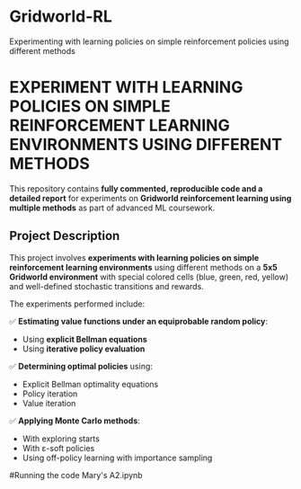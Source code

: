 # Gridworld-RL
Experimenting with learning policies on simple reinforcement policies using different methods

# EXPERIMENT WITH LEARNING POLICIES ON SIMPLE REINFORCEMENT LEARNING ENVIRONMENTS USING DIFFERENT METHODS

This repository contains **fully commented, reproducible code and a detailed report** for experiments on **Gridworld reinforcement learning using multiple methods** as part of advanced ML coursework.


## Project Description

This project involves **experiments with learning policies on simple reinforcement learning environments** using different methods on a **5x5 Gridworld environment** with special colored cells (blue, green, red, yellow) and well-defined stochastic transitions and rewards.

The experiments performed include:

✅ **Estimating value functions under an equiprobable random policy**:
- Using **explicit Bellman equations**
- Using **iterative policy evaluation**

✅ **Determining optimal policies** using:
- Explicit Bellman optimality equations
- Policy iteration
- Value iteration

✅ **Applying Monte Carlo methods**:
- With exploring starts
- With ε-soft policies
- Using off-policy learning with importance sampling


#Running the code
Mary's A2.ipynb



